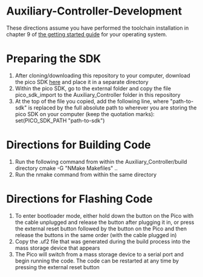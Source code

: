# Auxiliary-Controller-Development

These directions assume you have performed the toolchain installation in chapter 9 of [the getting started guide](https://datasheets.raspberrypi.com/pico/getting-started-with-pico.pdf) for your operating system.

# Preparing the SDK
1. After cloning/downloading this repository to your computer, download the pico SDK [here](https://github.com/raspberrypi/pico-sdk) and place it in a separate directory
2. Within the pico SDK, go to the external folder and copy the file pico_sdk_import to the Auxiliary_Controller folder in this repository
3. At the top of the file you copied, add the following line, where "path-to-sdk" is replaced by the full absolute path to wherever you are storing the pico SDK on your computer (keep the quotation marks):
    set(PICO_SDK_PATH "path-to-sdk")

# Directions for Building Code
1. Run the following command from within the Auxiliary_Controller/build directory
    cmake -G "NMake Makefiles" ..
2. Run the nmake command from within the same directory

# Directions for Flashing Code
1. To enter bootloader mode, either hold down the button on the Pico with the cable unplugged and release the button after plugging it in, or press the external reset button followed by the button on the Pico and then release the buttons in the same order (with the cable plugged in)
2. Copy the .uf2 file that was generated during the build process into the mass storage device that appears
3. The Pico will switch from a mass storage device to a serial port and begin running the code. The code can be restarted at any time by pressing the external reset button